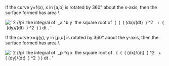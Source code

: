 If the curve y=f(x), x in [a,b] is rotated by 360° about the x-axis,
then the surface formed has area \\

![' 2 //pi  the integral of  \_a \^b y  the square root of  (  (  ( (dx)/(dt)  ) \^2   +  ( (dy)/(dt)  ) \^2  ) ) dt . '](../dictionary/equation_images/2596.1..png)

If the curve x=g(y), y in [p,q] is rotated by 360° about the y-axis,
then the surface formed has area \\

![' 2 //pi  the integral of  \_p \^q x  the square root of   (  (  ( (dx)/(dt)  ) \^2   +  ( (dy)/(dt)  ) \^2  ) ) dt . '](../dictionary/equation_images/2596.2..png)
